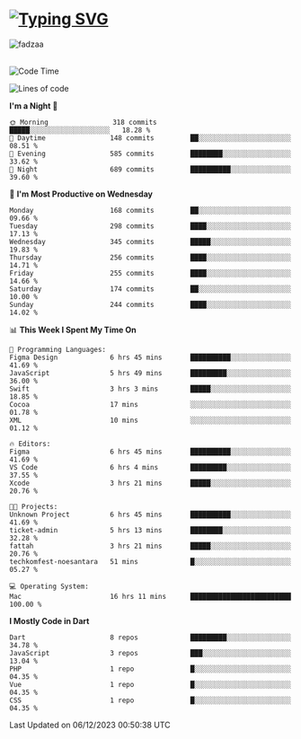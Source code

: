 
<h1 align="left"><a href="https://git.io/typing-svg"><img src="https://readme-typing-svg.demolab.com?font=Fira+Code&pause=1000&color=F7F7F7&random=false&width=600&lines=Hi+%F0%9F%91%8B%2C+I'm+Fattah+Anggit+Al+Dzakwan;Junior+Software+Developer+from+SMK+Raden+Umar+Said" alt="Typing SVG" /></a></h1>


<div align="left" display="flex"> 
  <img src="https://komarev.com/ghpvc/?username=fadzaa&label=Profile%20views&color=0e75b6&style=flat" alt="fadzaa" /> 
</div>

<br/>

<!--START_SECTION:waka-->
![Code Time](http://img.shields.io/badge/Code%20Time-147%20hrs%2021%20mins-blue)

![Lines of code](https://img.shields.io/badge/From%20Hello%20World%20I%27ve%20Written-304.9%20thousand%20lines%20of%20code-blue)

**I'm a Night 🦉** 

```text
🌞 Morning                318 commits         █████░░░░░░░░░░░░░░░░░░░░   18.28 % 
🌆 Daytime                148 commits         ██░░░░░░░░░░░░░░░░░░░░░░░   08.51 % 
🌃 Evening                585 commits         ████████░░░░░░░░░░░░░░░░░   33.62 % 
🌙 Night                  689 commits         ██████████░░░░░░░░░░░░░░░   39.60 % 
```
📅 **I'm Most Productive on Wednesday** 

```text
Monday                   168 commits         ██░░░░░░░░░░░░░░░░░░░░░░░   09.66 % 
Tuesday                  298 commits         ████░░░░░░░░░░░░░░░░░░░░░   17.13 % 
Wednesday                345 commits         █████░░░░░░░░░░░░░░░░░░░░   19.83 % 
Thursday                 256 commits         ████░░░░░░░░░░░░░░░░░░░░░   14.71 % 
Friday                   255 commits         ████░░░░░░░░░░░░░░░░░░░░░   14.66 % 
Saturday                 174 commits         ██░░░░░░░░░░░░░░░░░░░░░░░   10.00 % 
Sunday                   244 commits         ████░░░░░░░░░░░░░░░░░░░░░   14.02 % 
```


📊 **This Week I Spent My Time On** 

```text
💬 Programming Languages: 
Figma Design             6 hrs 45 mins       ██████████░░░░░░░░░░░░░░░   41.69 % 
JavaScript               5 hrs 49 mins       █████████░░░░░░░░░░░░░░░░   36.00 % 
Swift                    3 hrs 3 mins        █████░░░░░░░░░░░░░░░░░░░░   18.85 % 
Cocoa                    17 mins             ░░░░░░░░░░░░░░░░░░░░░░░░░   01.78 % 
XML                      10 mins             ░░░░░░░░░░░░░░░░░░░░░░░░░   01.12 % 

🔥 Editors: 
Figma                    6 hrs 45 mins       ██████████░░░░░░░░░░░░░░░   41.69 % 
VS Code                  6 hrs 4 mins        █████████░░░░░░░░░░░░░░░░   37.55 % 
Xcode                    3 hrs 21 mins       █████░░░░░░░░░░░░░░░░░░░░   20.76 % 

🐱‍💻 Projects: 
Unknown Project          6 hrs 45 mins       ██████████░░░░░░░░░░░░░░░   41.69 % 
ticket-admin             5 hrs 13 mins       ████████░░░░░░░░░░░░░░░░░   32.28 % 
fattah                   3 hrs 21 mins       █████░░░░░░░░░░░░░░░░░░░░   20.76 % 
techkomfest-noesantara   51 mins             █░░░░░░░░░░░░░░░░░░░░░░░░   05.27 % 

💻 Operating System: 
Mac                      16 hrs 11 mins      █████████████████████████   100.00 % 
```

**I Mostly Code in Dart** 

```text
Dart                     8 repos             █████████░░░░░░░░░░░░░░░░   34.78 % 
JavaScript               3 repos             ███░░░░░░░░░░░░░░░░░░░░░░   13.04 % 
PHP                      1 repo              █░░░░░░░░░░░░░░░░░░░░░░░░   04.35 % 
Vue                      1 repo              █░░░░░░░░░░░░░░░░░░░░░░░░   04.35 % 
CSS                      1 repo              █░░░░░░░░░░░░░░░░░░░░░░░░   04.35 % 
```




 Last Updated on 06/12/2023 00:50:38 UTC
<!--END_SECTION:waka-->
